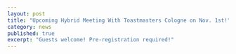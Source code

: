 ```yaml
---
layout: post
title: "Upcoming Hybrid Meeting With Toastmasters Cologne on Nov. 1st!"
category: news
published: true
excerpt: "Guests welcome! Pre-registration required!"
---
```


# 



